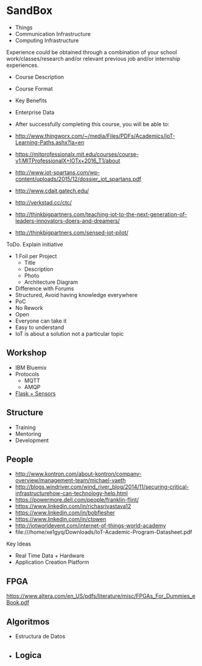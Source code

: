 SandBox
==

- Things
- Communication Infrastructure
- Computing Infrastructure

Experience could be obtained through a combination of your school work/classes/research and/or relevant previous job and/or internship experiences.

- Course Description
- Course Format
- Key Benefits
- Enterprise Data
- After successfully completing this course, you will be able to:

- http://www.thingworx.com/~/media/Files/PDFs/Academics/IoT-Learning-Paths.ashx?la=en
- https://mitprofessionalx.mit.edu/courses/course-v1:MITProfessionalX+IOTx+2016_T1/about
- http://www.iot-spartans.com/wp-content/uploads/2015/12/dossier_iot_spartans.pdf
- http://www.cdait.gatech.edu/
- http://verkstad.cc/ctc/
- http://thinkbigpartners.com/teaching-iot-to-the-next-generation-of-leaders-innovators-doers-and-dreamers/
- http://thinkbigpartners.com/sensed-iot-pilot/

ToDo. Explain initiative

- 1 Foil per Project
  - Title
  - Description
  - Photo
  - Architecture Diagram
- Difference with Forums
- Structured, Avoid having knowledge everywhere
- PoC
- No Rework
- Open
- Everyone can take it
- Easy to understand
- IoT is about a solution not a particular topic

## Workshop

 - IBM Bluemix
 - Protocols
   - MQTT
   - AMQP
 - [Flask + Sensors](http://www.instructables.com/id/Intel-Edison-Sensor-Dashboard-Using-FreeboardPytho/?ALLSTEPS)


## Structure

- Training
- Mentoring
- Development

## People

- http://www.kontron.com/about-kontron/company-overview/management-team/michael-vaeth
- http://blogs.windriver.com/wind_river_blog/2014/11/securing-critical-infrastructurehow-can-technology-help.html
- https://powermore.dell.com/people/franklin-flint/
- https://www.linkedin.com/in/richasrivastava12
- https://www.linkedin.com/in/bobflesher
- https://www.linkedin.com/in/ctowen
- http://iotworldevent.com/internet-of-things-world-academy
- file:///home/xe1gyq/Downloads/IoT-Academic-Program-Datasheet.pdf

Key Ideas

 - Real Time Data + Hardware
 - Application Creation Platform

## FPGA

https://www.altera.com/en_US/pdfs/literature/misc/FPGAs_For_Dummies_eBook.pdf

## Algoritmos

- Estructura de Datos
- Logica
  -  
